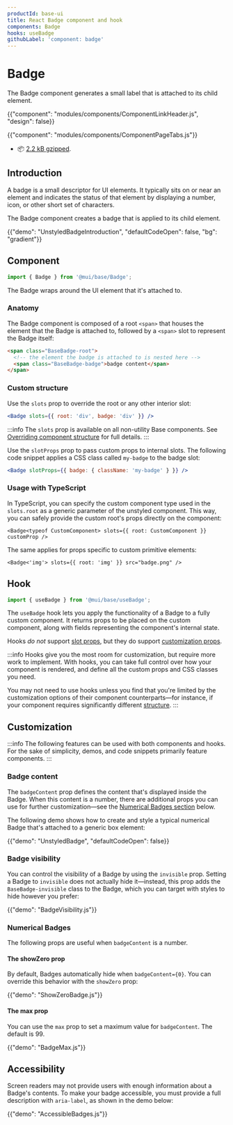 ```yaml
---
productId: base-ui
title: React Badge component and hook
components: Badge
hooks: useBadge
githubLabel: 'component: badge'
---
```


# Badge

<p class="description">The Badge component generates a small label that is attached to its child element.</p>

{{"component": "modules/components/ComponentLinkHeader.js", "design": false}}

{{"component": "modules/components/ComponentPageTabs.js"}}

- 📦 [2.2 kB gzipped](https://bundlephobia.com/package/@mui/base).

## Introduction

A badge is a small descriptor for UI elements.
It typically sits on or near an element and indicates the status of that element by displaying a number, icon, or other short set of characters.

The Badge component creates a badge that is applied to its child element.

{{"demo": "UnstyledBadgeIntroduction", "defaultCodeOpen": false, "bg": "gradient"}}

## Component

```jsx
import { Badge } from '@mui/base/Badge';
```

The Badge wraps around the UI element that it's attached to.

### Anatomy

The Badge component is composed of a root `<span>` that houses the element that the Badge is attached to, followed by a `<span>` slot to represent the Badge itself:

```html
<span class="BaseBadge-root">
  <!-- the element the badge is attached to is nested here -->
  <span class="BaseBadge-badge">badge content</span>
</span>
```

### Custom structure

Use the `slots` prop to override the root or any other interior slot:

```jsx
<Badge slots={{ root: 'div', badge: 'div' }} />
```

:::info
The `slots` prop is available on all non-utility Base components.
See [Overriding component structure](/base-ui/guides/overriding-component-structure/) for full details.
:::

Use the `slotProps` prop to pass custom props to internal slots.
The following code snippet applies a CSS class called `my-badge` to the badge slot:

```jsx
<Badge slotProps={{ badge: { className: 'my-badge' } }} />
```

### Usage with TypeScript

In TypeScript, you can specify the custom component type used in the `slots.root` as a generic parameter of the unstyled component.
This way, you can safely provide the custom root's props directly on the component:

```tsx
<Badge<typeof CustomComponent> slots={{ root: CustomComponent }} customProp />
```

The same applies for props specific to custom primitive elements:

```tsx
<Badge<'img'> slots={{ root: 'img' }} src="badge.png" />
```

## Hook

```jsx
import { useBadge } from '@mui/base/useBadge';
```

The `useBadge` hook lets you apply the functionality of a Badge to a fully custom component.
It returns props to be placed on the custom component, along with fields representing the component's internal state.

Hooks _do not_ support [slot props](#custom-structure), but they do support [customization props](#customization).

:::info
Hooks give you the most room for customization, but require more work to implement.
With hooks, you can take full control over how your component is rendered, and define all the custom props and CSS classes you need.

You may not need to use hooks unless you find that you're limited by the customization options of their component counterparts—for instance, if your component requires significantly different [structure](#anatomy).
:::

## Customization

:::info
The following features can be used with both components and hooks.
For the sake of simplicity, demos, and code snippets primarily feature components.
:::

### Badge content

The `badgeContent` prop defines the content that's displayed inside the Badge.
When this content is a number, there are additional props you can use for further customization—see the [Numerical Badges section](#numerical-badges) below.

The following demo shows how to create and style a typical numerical Badge that's attached to a generic box element:

{{"demo": "UnstyledBadge", "defaultCodeOpen": false}}

### Badge visibility

You can control the visibility of a Badge by using the `invisible` prop.
Setting a Badge to `invisible` does not actually hide it—instead, this prop adds the `BaseBadge-invisible` class to the Badge, which you can target with styles to hide however you prefer:

{{"demo": "BadgeVisibility.js"}}

### Numerical Badges

The following props are useful when `badgeContent` is a number.

#### The showZero prop

By default, Badges automatically hide when `badgeContent={0}`.
You can override this behavior with the `showZero` prop:

{{"demo": "ShowZeroBadge.js"}}

#### The max prop

You can use the `max` prop to set a maximum value for `badgeContent`.
The default is 99.

{{"demo": "BadgeMax.js"}}

## Accessibility

Screen readers may not provide users with enough information about a Badge's contents.
To make your badge accessible, you must provide a full description with `aria-label`, as shown in the demo below:

{{"demo": "AccessibleBadges.js"}}
